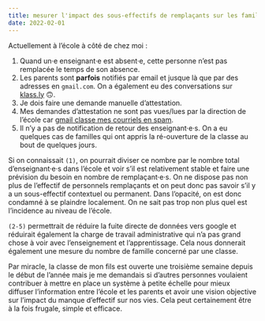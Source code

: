 ```yaml
---
title: mesurer l'impact des sous-effectifs de remplaçants sur les familles
date: 2022-02-01
---
```


Actuellement à l’école à côté de chez moi :

1. Quand un·e enseignant·e est absent·e, cette personne n’est pas remplacée le temps de son absence.
2. Les parents sont **parfois** notifiés par email et jusque là que par des adresses en `gmail.com`. On a également eu des conversations sur [klass.ly](https://fr.klass.ly) 🙃.
3. Je dois faire une demande manuelle d’attestation.
4. Mes demandes d’attestation ne sont pas vues/lues par la direction de l’école car [gmail classe mes courriels en spam](https://11d.im/yo/20220113132941/).
5. Il n’y a pas de notification de retour des enseignant·e·s. On a eu quelques cas de familles qui ont appris la ré-ouverture de la classe au bout de quelques jours.


Si on connaissait `(1)`, on pourrait diviser ce nombre par le nombre total d’enseignant·e·s dans l’école et voir s’il est relativement stable et faire une prévision du besoin en nombre de remplaçant·e·s. On ne dispose pas non plus de l’effectif de personnels remplaçants et on peut donc pas savoir s’il y a un sous-effectif contextuel ou permanent. Dans l’opacité, on est donc condamné à se plaindre localement. On ne sait pas trop non plus quel est l’incidence au niveau de l’école.


`(2-5)` permettrait de réduire la fuite directe de données vers google et réduirait également la charge de travail administrative qui n’a pas grand chose à voir avec l’enseignement et l’apprentissage. Cela nous donnerait également une mesure du nombre de famille concerné par une classe.


Par miracle, la classe de mon fils est ouverte une troisième semaine depuis le début de l’année mais je me demandais si d’autres personnes voulaient contribuer à mettre en place un système à petite échelle pour mieux diffuser l’information entre l’école et les parents et avoir une vision objective sur l’impact du manque d’effectif sur nos vies. Cela peut certainement être à la fois frugale, simple et efficace.
